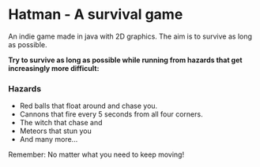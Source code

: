 # Hatman - A survival game
An indie game made in java with 2D graphics. The aim is to survive as long as possible.

<b> Try to survive as long as possible while running from hazards that get increasingly more difficult: </b>

### Hazards
- Red balls that float around and chase you.
- Cannons that fire every 5 seconds from all four corners.
- The witch that chase and 
- Meteors that stun you 
- And many more...

Remember: No matter what you need to keep moving!
